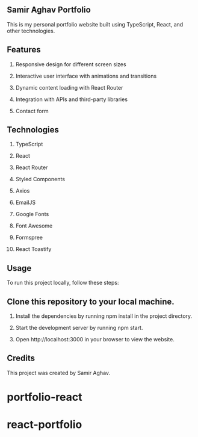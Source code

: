 ## Samir Aghav Portfolio

This is my personal portfolio website built using TypeScript, React, and other technologies.

## Features

1. Responsive design for different screen sizes

2. Interactive user interface with animations and transitions

3. Dynamic content loading with React Router

4. Integration with APIs and third-party libraries

5. Contact form 

## Technologies
1. TypeScript

2. React

3. React Router

4. Styled Components

5. Axios

6. EmailJS

7. Google Fonts

8. Font Awesome

9. Formspree

10. React Toastify

## Usage

To run this project locally, follow these steps:

## Clone this repository to your local machine.

1. Install the dependencies by running npm install in the project directory.

2. Start the development server by running npm start.

3. Open http://localhost:3000 in your browser to view the website.

## Credits

This project was created by Samir Aghav.
# portfolio-react
# react-portfolio
